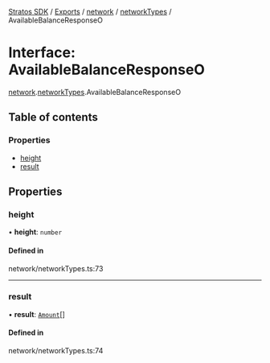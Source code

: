 [Stratos SDK](../README.md) / [Exports](../modules.md) / [network](../modules/network.md) / [networkTypes](../modules/network.networkTypes.md) / AvailableBalanceResponseO

# Interface: AvailableBalanceResponseO

[network](../modules/network.md).[networkTypes](../modules/network.networkTypes.md).AvailableBalanceResponseO

## Table of contents

### Properties

- [height](network.networkTypes.AvailableBalanceResponseO.md#height)
- [result](network.networkTypes.AvailableBalanceResponseO.md#result)

## Properties

### height

• **height**: `number`

#### Defined in

network/networkTypes.ts:73

___

### result

• **result**: [`Amount`](network.networkTypes.Amount.md)[]

#### Defined in

network/networkTypes.ts:74
